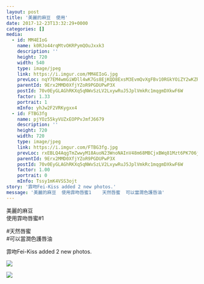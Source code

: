 ```yaml
---
layout: post
title: '美麗的麻豆  使用' 
date: 2017-12-23T13:32:29+0000 
categories: [] 
media:
  - id: MM4EIoG
    name: k0RJo44rqMtvOKRPymQOuJxxk3
    description: ''   
    height: 720
    width: 540
    type: image/jpeg
    link: https://i.imgur.com/MM4EIoG.jpg
    prevLoc: nqY7EM4wmGiWDll4wK7Gs8EjKQD8ExsM3EvmQvXgFBv10RGkYOiZY2wKZRZguonpPQWA3yClWJjwO26vtApNJkP22XS3yEAOLP2pcGgDwY93OwcEWY2xg9JvtOGqWXM0NwH6K9rvZmM3ujMoOWWZovfKzX5NzKKpcoQJgprrB5FLKZOV4xxJC95op79o7kcQ47pLRxjLCVvJW1jMOGSyKl1DjLBniz0gr68EVxFqKwPGz0yvfgvk72okzxtM0moQxvL1
    parentId: 9Erx2MMD0XfjYZoR9PGDUPwP3X
    postId: 70v0EyGLAGhRKXq5qNWvSzLV2LxywRuJ5JplVmkRc1mqgmDXkwF6W
    factor: 1.33
    portrait: 1
    mInfo: yhJw2F2VRKygxx4
  - id: FTBG3fg
    name: pjYOz55kyVUZxEOPPvJmfJ6679
    description: ''   
    height: 720
    width: 720
    type: image/jpeg
    link: https://i.imgur.com/FTBG3fg.jpg
    prevLoc: rxEBLQ4AqgTmZwwyM18AuoN23WnoNAInV48m68MBCjxBWq81Mzt6PK706j65uvOLNynM19c769yJK4k8SDjkyAyqw7uLVzArqxADhypKlj2l8RSLNjYg6K44ilooxpVw0BuP3R2O8QjofNO55PDpzKIkX0rv3y6ohOKmg8ppRVsR2W8pOooVuklP5NkE2OhVJ236P65ZuoNYJElV5AT6xBDJ5nRviK28RrG3OgUAp8rP9wAEuJ0DWQoDEzcn3M4E7pgP
    parentId: 9Erx2MMD0XfjYZoR9PGDUPwP3X
    postId: 70v0EyGLAGhRKXq5qNWvSzLV2LxywRuJ5JplVmkRc1mqgmDXkwF6W
    factor: 1.00
    portrait: 0
    mInfo: Tssy1mK4VSS3ojt
story: '霏吻Fei-Kiss added 2 new photos.'  
message: '美麗的麻豆  使用霏吻唇蜜1    天然唇蜜  可以當潤色護唇油'  
---
```


美麗的麻豆  
使用霏吻唇蜜#1  
  
#天然唇蜜  
#可以當潤色護唇油
 
 
[//]: #story:
霏吻Fei-Kiss added 2 new photos.


[//]: #media:  
<a href="https://i.imgur.com/MM4EIoG.jpg"><img class="postImage" src="https://i.imgur.com/MM4EIoGh.jpg" />  
</a>    

<a href="https://i.imgur.com/FTBG3fg.jpg"><img class="postImage" src="https://i.imgur.com/FTBG3fgh.jpg" />  
</a>   
